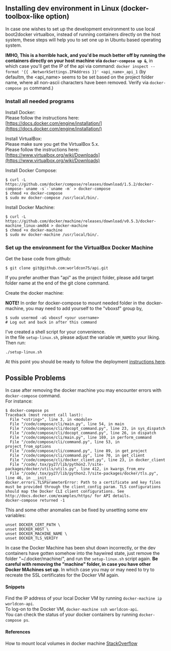 ## Installing dev environment in Linux (docker-toolbox-like option)


In case one wishes to set up the development environment to use local boot2docker virtualbox, instead of running containers directly on the host system, these steps will help you to set one up in Ubuntu based operating system.


**IMHO, This is a horrible hack, and you'd be much better off by running the containers directly on your host machine via `docker-compose up &`**, in which case you'll get the IP of the api via command: `docker inspect --format '{{ .NetworkSettings.IPAddress }}' <api_name>_api_1` (by defaultm, the <api_name> seems to be set based on the project folder name, where all non-ascii characters have been removed. Verify via `docker-compose ps` command.)


### Install all needed programs

Install Docker:<br>
Please follow the instructions here: [https://docs.docker.com/engine/installation/](https://docs.docker.com/engine/installation/)


Install VirtualBox:<br>
Please make sure you get the VirtualBox 5.x.<br>
Please follow the instructions here: [https://www.virtualbox.org/wiki/Downloads](https://www.virtualbox.org/wiki/Downloads)


Install Docker Compose:
```
$ curl -L https://github.com/docker/compose/releases/download/1.5.2/docker-compose-`uname -s`-`uname -m` > docker-compose
$ chmod +x docker-compose
$ sudo mv docker-compose /usr/local/bin/.
```


Install Docker Machine:
```
$ curl -L https://github.com/docker/machine/releases/download/v0.5.3/docker-machine_linux-amd64 > docker-machine
$ chmod +x docker-machine
$ sudo mv docker-machine /usr/local/bin/.
```


### Set up the environment for the VirtualBox Docker Machine
Get the base code from github:
```
$ git clone git@github.com:worldcon75/api.git
```
If you prefer another than "api" as the project folder, please add target folder name at the end of the git clone command.


Create the docker machine:

**NOTE!** In order for docker-compose to mount needed folder in the docker-machine, you may need to add yourself to the "vboxsf" group by,
```
$ sudo usermod -aG vboxsf <your username>
# Log out and back in after this command
```

I've created a shell script for your convenience.<br>
in the file `setup-linux.sh`, please adjust the variable `VM_NAME`to your liking.<br>
Then run:
```
./setup-linux.sh
```
At this point you should be ready to follow the deployment [instructions here](https://github.com/worldcon75/api#deploying-code).


## Possible Problems
In case after removing the docker machine you may encounter errors with `docker-compose` command.<br>
For instance:
```
$ docker-compose ps
Traceback (most recent call last):
  File "<string>", line 3, in <module>
  File "/code/compose/cli/main.py", line 54, in main
  File "/code/compose/cli/docopt_command.py", line 23, in sys_dispatch
  File "/code/compose/cli/docopt_command.py", line 26, in dispatch
  File "/code/compose/cli/main.py", line 169, in perform_command
  File "/code/compose/cli/command.py", line 53, in project_from_options
  File "/code/compose/cli/command.py", line 89, in get_project
  File "/code/compose/cli/command.py", line 70, in get_client
  File "/code/compose/cli/docker_client.py", line 23, in docker_client
  File "/code/.tox/py27/lib/python2.7/site-packages/docker/utils/utils.py", line 412, in kwargs_from_env
  File "/code/.tox/py27/lib/python2.7/site-packages/docker/tls.py", line 46, in __init__
docker.errors.TLSParameterError: Path to a certificate and key files must be provided through the client_config param. TLS configurations should map the Docker CLI client configurations. See http://docs.docker.com/examples/https/ for API details.
docker-compose returned -1
```
This and some other anomalies can be fixed by unsetting some env variables:
```
unset DOCKER_CERT_PATH \
unset DOCKER_HOST \
unset DOCKER_MACHINE_NAME \
unset DOCKER_TLS_VERIFY
```
In case the Docker Machine has been shut down incorrectly, or the dev containers have gotten somehow into the haywired state, just remove the folder "~/.docker/machine/", and run the `setup-linux.sh` script again. **Be careful with removing the "machine" folder, in case you have other Docker MAchines set up**. In which case you may or may need to try to recreate the SSL certificates for the Docker VM again.

#### Snippets
Find the IP address of your local Docker VM by running `docker-machine ip worldcon-api`.<br>
To log-on to the Docker VM, `docker-machine ssh worldcon-api`.<br>
You can check the status of your docker containers by running `docker-compose ps`.

#### References
How to mount local volumes in docker machine [StackOverflow](http://stackoverflow.com/questions/30040708/how-to-mount-local-volumes-in-docker-machine)